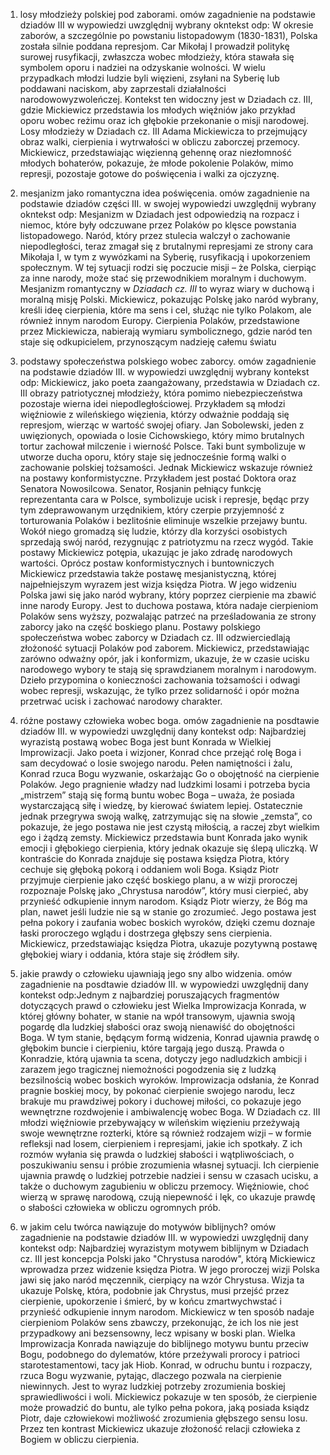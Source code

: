 1. losy młodzieży polskiej pod zaborami. omów zagadnienie na podstawie dziadów III w wypowiedzi uwzględnij wybrany okntekst
odp: W okresie zaborów, a szczególnie po powstaniu listopadowym (1830-1831), Polska została silnie poddana represjom. Car Mikołaj I prowadził politykę surowej rusyfikacji, zwłaszcza wobec młodzieży, która stawała się symbolem oporu i nadziei na odzyskanie wolności. W wielu przypadkach młodzi ludzie byli więzieni, zsyłani na Syberię lub poddawani naciskom, aby zaprzestali działalności narodowowyzwoleńczej. Kontekst ten widoczny jest w Dziadach cz. III, gdzie Mickiewicz przedstawia los młodych więźniów jako przykład oporu wobec reżimu oraz ich głębokie przekonanie o misji narodowej.
Losy młodzieży w Dziadach cz. III Adama Mickiewicza to przejmujący obraz walki, cierpienia i wytrwałości w obliczu zaborczej przemocy. Mickiewicz, przedstawiając więzienną gehennę oraz niezłomność młodych bohaterów, pokazuje, że młode pokolenie Polaków, mimo represji, pozostaje gotowe do poświęcenia i walki za ojczyznę.

2. mesjanizm jako romantyczna idea poświęcenia. omów zagadnienie na podstawie dziadów części III. w swojej wypowiedzi uwzględnij wybrany okntekst
odp: Mesjanizm w Dziadach jest odpowiedzią na rozpacz i niemoc, które były odczuwane przez Polaków po klęsce powstania listopadowego. Naród, który przez stulecia walczył o zachowanie niepodległości, teraz zmagał się z brutalnymi represjami ze strony cara Mikołaja I, w tym z wywózkami na Syberię, rusyfikacją i upokorzeniem społecznym. W tej sytuacji rodzi się poczucie misji – że Polska, cierpiąc za inne narody, może stać się przewodnikiem moralnym i duchowym.
Mesjanizm romantyczny w *Dziadach cz. III* to wyraz wiary w duchową i moralną misję Polski. Mickiewicz, pokazując Polskę jako naród wybrany, kreśli ideę cierpienia, które ma sens i cel, służąc nie tylko Polakom, ale również innym narodom Europy. Cierpienia Polaków, przedstawione przez Mickiewicza, nabierają wymiaru symbolicznego, gdzie naród ten staje się odkupicielem, przynoszącym nadzieję całemu światu

3. podstawy społeczeństwa polskiego wobec zaborcy. omów zagadnienie na podstawie dziadów III. w wypowiedzi uwzględnij wybrany kontekst
odp:
Mickiewicz, jako poeta zaangażowany, przedstawia w Dziadach cz. III obrazy patriotycznej młodzieży, która pomimo niebezpieczeństwa pozostaje wierna idei niepodległościowej. Przykładem są młodzi więźniowie z wileńskiego więzienia, którzy odważnie poddają się represjom, wierząc w wartość swojej ofiary. Jan Sobolewski, jeden z uwięzionych, opowiada o losie Cichowskiego, który mimo brutalnych tortur zachował milczenie i wierność Polsce. Taki bunt symbolizuje w utworze ducha oporu, który staje się jednocześnie formą walki o zachowanie polskiej tożsamości.
Jednak Mickiewicz wskazuje również na postawy konformistyczne. Przykładem jest postać Doktora oraz Senatora Nowosilcowa. Senator, Rosjanin pełniący funkcję reprezentanta cara w Polsce, symbolizuje ucisk i represje, będąc przy tym zdeprawowanym urzędnikiem, który czerpie przyjemność z torturowania Polaków i bezlitośnie eliminuje wszelkie przejawy buntu. Wokół niego gromadzą się ludzie, którzy dla korzyści osobistych sprzedają swój naród, rezygnując z patriotyzmu na rzecz wygód. Takie postawy Mickiewicz potępia, ukazując je jako zdradę narodowych wartości.
Oprócz postaw konformistycznych i buntowniczych Mickiewicz przedstawia także postawę mesjanistyczną, której najpełniejszym wyrazem jest wizja księdza Piotra. W jego widzeniu Polska jawi się jako naród wybrany, który poprzez cierpienie ma zbawić inne narody Europy. Jest to duchowa postawa, która nadaje cierpieniom Polaków sens wyższy, pozwalając patrzeć na prześladowania ze strony zaborcy jako na część boskiego planu.
Postawy polskiego społeczeństwa wobec zaborcy w Dziadach cz. III odzwierciedlają złożoność sytuacji Polaków pod zaborem. Mickiewicz, przedstawiając zarówno odważny opór, jak i konformizm, ukazuje, że w czasie ucisku narodowego wybory te stają się sprawdzianem moralnym i narodowym. Dzieło przypomina o konieczności zachowania tożsamości i odwagi wobec represji, wskazując, że tylko przez solidarność i opór można przetrwać ucisk i zachować narodowy charakter.

4. różne postawy człowieka wobec boga. omów zagadnienie na posdtawie dziadów III. w wypowiedzi uwzględnij dany kontekst
odp: Najbardziej wyrazistą postawą wobec Boga jest bunt Konrada w Wielkiej Improwizacji. Jako poeta i wizjoner, Konrad chce przejąć rolę Boga i sam decydować o losie swojego narodu. Pełen namiętności i żalu, Konrad rzuca Bogu wyzwanie, oskarżając Go o obojętność na cierpienie Polaków. Jego pragnienie władzy nad ludzkimi losami i potrzeba bycia „mistrzem” stają się formą buntu wobec Boga – uważa, że posiada wystarczającą siłę i wiedzę, by kierować światem lepiej. Ostatecznie jednak przegrywa swoją walkę, zatrzymując się na słowie „zemsta”, co pokazuje, że jego postawa nie jest czystą miłością, a raczej zbyt wielkim ego i żądzą zemsty. Mickiewicz przedstawia bunt Konrada jako wynik emocji i głębokiego cierpienia, który jednak okazuje się ślepą uliczką.
W kontraście do Konrada znajduje się postawa księdza Piotra, który cechuje się głęboką pokorą i oddaniem woli Boga. Ksiądz Piotr przyjmuje cierpienie jako część boskiego planu, a w wizji proroczej rozpoznaje Polskę jako „Chrystusa narodów”, który musi cierpieć, aby przynieść odkupienie innym narodom. Ksiądz Piotr wierzy, że Bóg ma plan, nawet jeśli ludzie nie są w stanie go zrozumieć. Jego postawa jest pełna pokory i zaufania wobec boskich wyroków, dzięki czemu doznaje łaski proroczego wglądu i dostrzega głębszy sens cierpienia. Mickiewicz, przedstawiając księdza Piotra, ukazuje pozytywną postawę głębokiej wiary i oddania, która staje się źródłem siły.

5. jakie prawdy o człowieku ujawniają jego sny albo widzenia. omów zagadnienie na posdtawie dziadów III. w wypowiedzi uwzględnij dany kontekst
odp:Jednym z najbardziej poruszających fragmentów dotyczących prawd o człowieku jest Wielka Improwizacja Konrada, w której główny bohater, w stanie na wpół transowym, ujawnia swoją pogardę dla ludzkiej słabości oraz swoją nienawiść do obojętności Boga. W tym stanie, będącym formą widzenia, Konrad ujawnia prawdę o głębokim buncie i cierpieniu, które targają jego duszą. Prawda o Konradzie, którą ujawnia ta scena, dotyczy jego nadludzkich ambicji i zarazem jego tragicznej niemożności pogodzenia się z ludzką bezsilnością wobec boskich wyroków. Improwizacja odsłania, że Konrad pragnie boskiej mocy, by pokonać cierpienie swojego narodu, lecz brakuje mu prawdziwej pokory i duchowej miłości, co pokazuje jego wewnętrzne rozdwojenie i ambiwalencję wobec Boga.
W Dziadach cz. III młodzi więźniowie przebywający w wileńskim więzieniu przeżywają swoje wewnętrzne rozterki, które są również rodzajem wizji – w formie refleksji nad losem, cierpieniem i represjami, jakie ich spotkały. Z ich rozmów wyłania się prawda o ludzkiej słabości i wątpliwościach, o poszukiwaniu sensu i próbie zrozumienia własnej sytuacji. Ich cierpienie ujawnia prawdę o ludzkiej potrzebie nadziei i sensu w czasach ucisku, a także o duchowym zagubieniu w obliczu przemocy. Więźniowie, choć wierzą w sprawę narodową, czują niepewność i lęk, co ukazuje prawdę o słabości człowieka w obliczu ogromnych prób.

6. w jakim celu twórca nawiązuje do motywów biblijnych? omów zagadnienie na podstawie dziadów III. w wypowiedzi uwzględnij dany kontekst
odp: Najbardziej wyrazistym motywem biblijnym w Dziadach cz. III jest koncepcja Polski jako "Chrystusa narodów", którą Mickiewicz wprowadza przez widzenie księdza Piotra. W jego proroczej wizji Polska jawi się jako naród męczennik, cierpiący na wzór Chrystusa. Wizja ta ukazuje Polskę, która, podobnie jak Chrystus, musi przejść przez cierpienie, upokorzenie i śmierć, by w końcu zmartwychwstać i przynieść odkupienie innym narodom. Mickiewicz w ten sposób nadaje cierpieniom Polaków sens zbawczy, przekonując, że ich los nie jest przypadkowy ani bezsensowny, lecz wpisany w boski plan.
Wielka Improwizacja Konrada nawiązuje do biblijnego motywu buntu przeciw Bogu, podobnego do dylematów, które przeżywali prorocy i patrioci starotestamentowi, tacy jak Hiob. Konrad, w odruchu buntu i rozpaczy, rzuca Bogu wyzwanie, pytając, dlaczego pozwala na cierpienie niewinnych. Jest to wyraz ludzkiej potrzeby zrozumienia boskiej sprawiedliwości i woli. Mickiewicz pokazuje w ten sposób, że cierpienie może prowadzić do buntu, ale tylko pełna pokora, jaką posiada ksiądz Piotr, daje człowiekowi możliwość zrozumienia głębszego sensu losu. Przez ten kontrast Mickiewicz ukazuje złożoność relacji człowieka z Bogiem w obliczu cierpienia. 
